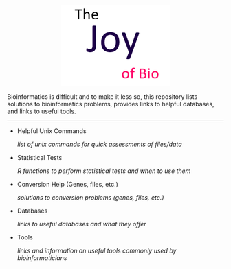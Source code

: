<p align="center">
    <img src="https://github.com/BioNomad/The_Joy_Of_Bio/blob/main/images/logo.PNG" >
</p>

Bioinformatics is difficult and to make it less so, this repository lists solutions to bioinformatics problems, provides links to helpful databases, and links to useful tools.

_______________________________________________________________________________________________________________________________________________________________________________
* Helpful Unix Commands

  *list of unix commands for quick assessments of files/data*
  
* Statistical Tests
  
  *R functions to perform statistical tests and when to use them*
   
* Conversion Help (Genes, files, etc.)

  *solutions to conversion problems (genes, files, etc.)*

* Databases 

  *links to useful databases and what they offer*

* Tools

  *links and information on useful tools commonly used by bioinformaticians*
